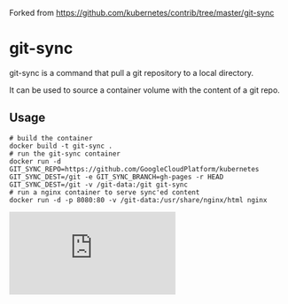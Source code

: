 Forked from https://github.com/kubernetes/contrib/tree/master/git-sync

# git-sync

git-sync is a command that pull a git repository to a local directory.

It can be used to source a container volume with the content of a git repo.

## Usage

```
# build the container
docker build -t git-sync .
# run the git-sync container
docker run -d GIT_SYNC_REPO=https://github.com/GoogleCloudPlatform/kubernetes GIT_SYNC_DEST=/git -e GIT_SYNC_BRANCH=gh-pages -r HEAD GIT_SYNC_DEST=/git -v /git-data:/git git-sync
# run a nginx container to serve sync'ed content
docker run -d -p 8080:80 -v /git-data:/usr/share/nginx/html nginx 
```

[![Analytics](https://kubernetes-site.appspot.com/UA-36037335-10/GitHub/contrib/git-sync/README.md?pixel)]()
